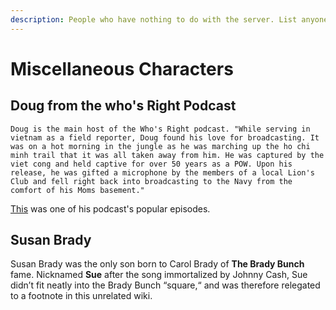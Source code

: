 ```yaml
---
description: People who have nothing to do with the server. List anyone.
---
```


# Miscellaneous Characters

## Doug from the who's Right Podcast

    Doug is the main host of the Who's Right podcast. "While serving in vietnam as a field reporter, Doug found his love for broadcasting. It was on a hot morning in the jungle as he was marching up the ho chi minh trail that it was all taken away from him. He was captured by the viet cong and held captive for over 50 years as a POW. Upon his release, he was gifted a microphone by the members of a local Lion's Club and fell right back into broadcasting to the Navy from the comfort of his Moms basement."  
[  This](https://podcasts.google.com/?feed=aHR0cDovL3dob3NyaWdodC5saWJzeW4uY29tL3Jzcw&episode=MmRjZjg2ZDM2ZmM3NDZhZmEzZTg0YzM1MWMwMzU0ZmE&hl=en&ved=2ahUKEwiDn8b4n6DoAhUSrZ4KHR9MCpIQjrkEegQIARAE&ep=6) was one of his podcast's popular episodes.   


## Susan Brady

Susan Brady was the only son born to Carol Brady of **The Brady Bunch** fame.  Nicknamed **Sue** after the song immortalized by Johnny Cash, Sue didn’t fit neatly into the Brady Bunch “square,“ and was therefore relegated to a footnote in this unrelated wiki.

